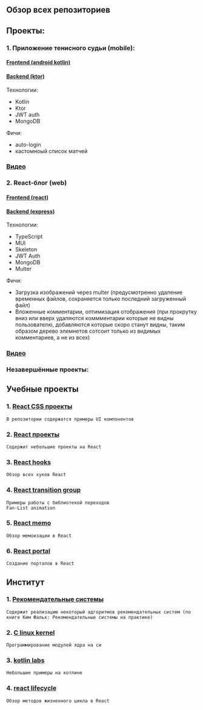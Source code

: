 ## Обзор всех репозиториев

## Проекты:
### 1. Приложение тенисного судьи (mobile):  
   #### [Frontend (android kotlin)](https://github.com/Alexyei/kotlin-android-frontend-tennis)  
   #### [Backend (ktor)](https://github.com/Alexyei/kotlin-android-backend-tennis)  
   Технологии:
   - Kotlin
   - Ktor
   - JWT auth
   - MongoDB
   
   Фичи:  
   - auto-login
   - кастомноый список матчей
   
   ### [Видео](https://youtu.be/FmspjB1r6SA)
   
### 2. React-блог (web)
   #### [Frontend (react)](https://github.com/Alexyei/react-frontend-blog-app)  
   #### [Backend (express)](https://github.com/Alexyei/react-backend-blog-app)  
   Технологии:
   - TypeScript
   - MUI
   - Skeleton
   - JWT Auth
   - MongoDB
   - Multer
   
   Фичи:  
   - Загрузка изображений через multer (предусмотренно удаление временных файлов, сохраняется только последний загруженный файл)
   - Вложенные комментарии, оптимизация отображения (при прокрутку вниз или вверх удаляются коммментарии которые не видны пользователю, добавляются которые скоро станут видны, таким образом дерево элемнетов сотсоит только из видимых комментариев, а не из всех)
   ### [Видео]()
   
### Незавершённые проекты:

## Учебные проекты
### 1. [React CSS проекты](https://github.com/Alexyei/react-css-projects)
    В репозитории содержатся примеры UI компонентов
### 2. [React проекты](https://github.com/Alexyei/react-projects)
    Содержит небольшие проекты на React
### 3. [React hooks](https://github.com/Alexyei/react-hooks)
    Обзор всех хуков React
### 4. [React transition group](https://github.com/Alexyei/react-transition-group)
    Примеры работы с библиотекой переходов  
    Fan-List animation
### 5. [React memo](https://github.com/Alexyei/react-memo)
    Обзор мемоизации в React
### 6. [React portal](https://github.com/Alexyei/react-portal-modal)
    Создание порталов в React
    
## Институт
### 1. [Рекомендательные системы](https://github.com/Alexyei/recomended_systems)
    Содержит реализацию некоторый адгоритмов рекомендательных систем (по книге Ким Фальк: Рекомендательные системы на практике)
### 2. [C linux kernel](https://github.com/Alexyei/C-linux-kernel)
    Программирование модулей ядра на си
### 3. [kotlin labs](https://github.com/Alexyei/kotlin-labs)
    Небольшие примеры на котлине
### 4. [react lifecycle](https://github.com/Alexyei/react-lifecycle)
    Обзор методов жизненного цикла в React



